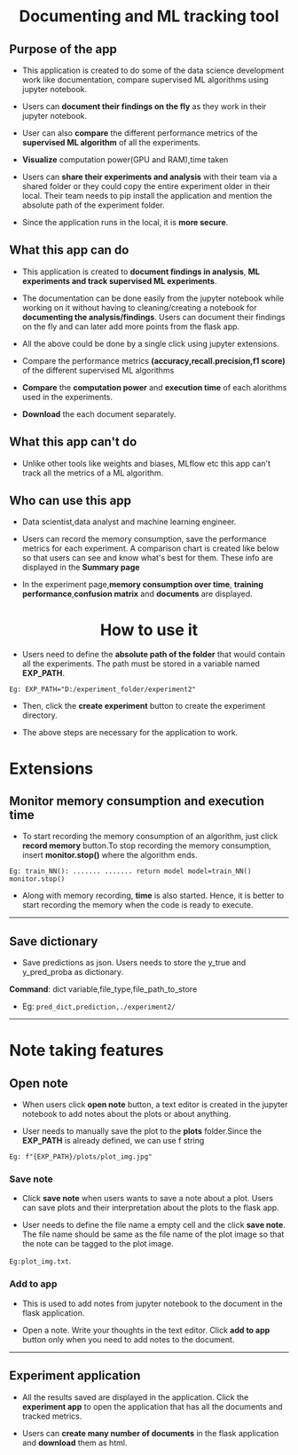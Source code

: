 <h1 style="text-align:center"> Documenting and ML tracking tool</h1> 

## Purpose of the app

- This application is created to do some of the data science development work like documentation, compare supervised ML algorithms using jupyter notebook.

- Users can **document their findings on the fly** as they work in their jupyter notebook. 

- User can also **compare** the different performance metrics of the **supervised ML algorithm** of all the experiments.

- **Visualize** computation power(GPU and RAM),time taken 

- Users can **share their experiments and analysis** with their team via a shared folder or they could copy the entire experiment older in their local. Their team needs to pip install the application and mention the absolute path of the experiment folder.

- Since the application runs in the local, it is **more secure**.


## What this app can do

- This application is created to **document findings in analysis**, **ML experiments and track supervised ML experiments**.

- The documentation can be done easily from the jupyter notebook while working on it without having to cleaning/creating a notebook for **documenting the analysis/findings**. Users can document their findings on the fly and can later add more points from the flask app.

- All the above could be done by a single click using jupyter extensions.

- Compare the performance metrics **(accuracy,recall.precision,f1 score)** of the different supervised ML algorithms

- **Compare** the **computation power** and **execution time** of each alorithms used in the experiments.

- **Download** the each document separately. 

## What this app can't do

- Unlike other tools like weights and biases, MLflow etc this app can't track all the metrics of a ML algorithm.


## Who can use this app

- Data scientist,data analyst and machine learning engineer.


- Users can record the memory consumption, save the performance metrics for each experiment. A comparison chart is created like below so that users can see and know what's best for them. These info are displayed in the **Summary page**


- In the experiment page,**memory consumption over time**, **training performance**,**confusion matrix** and **documents** are displayed.


<h1 style="text-align:center;">How to use it</h1>

- Users need to define the **absolute path of the folder** that would contain all the experiments. The path must be stored in a variable named **EXP_PATH**.

`Eg: EXP_PATH="D:/experiment_folder/experiment2"`

- Then, click the **create experiment** button to create the experiment directory.

- The above steps are necessary for the application to work.

# Extensions

## Monitor memory consumption and execution time

- To start recording the memory consumption of an algorithm, just click **record memory** button.To stop recording the memory consumption, insert **monitor.stop()** where the algorithm ends.

`Eg: train_NN():
        .......
        .......
        return model
     model=train_NN()
     monitor.stop()`

- Along with memory recording, **time** is also started. Hence, it is better to start recording the memory when the code is ready to execute.


--------------------------------------------------------------------------------------------------------------------------------

## Save dictionary

- Save predictions as json. Users needs to store the y_true and y_pred_proba as dictionary.

**Command**: dict variable,file_type,file_path_to_store

   - Eg: `pred_dict,prediction,./experiment2/`

--------------------------------------------------------------------------------------------------------------------------------

# Note taking features

## Open note

- When users click **open note** button, a text editor is created in the jupyter notebook to add notes about the plots or about anything.

- User needs to manually save the plot to the **plots** folder.Since the **EXP_PATH** is already defined, we can use f string

`Eg: f"{EXP_PATH}/plots/plot_img.jpg"`

### Save note

- Click **save note** when users wants to save a note about a plot. Users can save plots and their interpretation about the plots to the flask app.

- User needs to define the file name a empty cell and the click **save note**. The file name should be same as the file name of the plot image so that the note can be tagged to the plot image.

`Eg:plot_img.txt`.

### Add to app

- This is used to add notes from jupyter notebook to the document in the flask application.

- Open a note. Write your thoughts in the text editor. Click **add to app** button only when you need to add notes to the document.



--------------------------------------------------------------------------------------------------------------------------------

## Experiment application

- All the results saved are displayed in the application. Click the **experiment app** to open the application that has all the documents and tracked metrics. 

- Users can **create many number of documents** in the flask application and **download** them as html.

